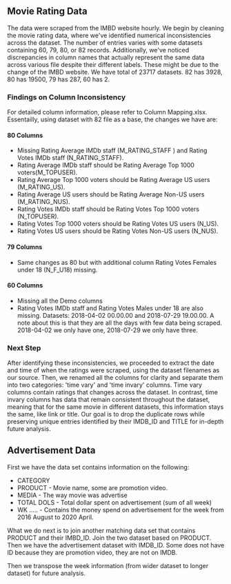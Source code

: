 ## Movie Rating Data
The data were scraped from the IMBD website hourly. We begin by cleaning the movie rating data, where we've identified numerical inconsistencies across the dataset. The number of entries varies with some datasets containing 60, 79, 80, or 82 records. Additionally, we've noticed discrepancies in column names that actually represent the same data across various file despite their different labels. These might be due to the change of the IMBD website. We have total of 23717 datasets. 82 has 3928, 80 has 19500, 79 has 287, 60 has 2.

### Findings on Column Inconsistency
For detailed column information, please refer to Column Mapping.xlsx. Essentailly, using dataset with 82 file as a base, the changes we have are:

#### 80 Columns
* Missing Rating Average IMDb staff (M_RATING_STAFF ) and Rating Votes IMDb staff (N_RATING_STAFF).
* Rating Average IMDb staff should be Rating Average Top 1000 voters(M_TOPUSER).
* Rating Average Top 1000 voters should be Rating Average US users (M_RATING_US).
* Rating Average US users should be Rating Average Non-US users (M_RATING_NUS).
* Rating Votes IMDb staff should be Rating Votes Top 1000 voters (N_TOPUSER).
* Rating Votes Top 1000 voters should be Rating Votes US users (N_US).
* Rating Votes US users should be Rating Votes Non-US users (N_NUS).

#### 79 Columns
* Same changes as 80 but with additional column Rating Votes Females under 18 (N_F_U18) missing.

#### 60 Columns
* Missing all the Demo columns
* Rating Votes IMDb staff and Rating Votes Males under 18 are also missing.
Datasets: 2018-04-02 00.00.00 and 2018-07-29 19.00.00. A note about this is that they are all the days with few data being scraped. 2018-04-02 we only have one, 2018-07-29 we only have three. 

### Next Step
After identifying these inconsistencies, we proceeded to extract the date and time of when the ratings were scraped, using the dataset filenames as our source. Then, we renamed all the columns for clarity and separate them into two categories: 'time vary' and 'time invary' columns. Time vary columns contain ratings that changes across the dataset. In contrast, time invary columns has data that remain consistent throughout the dataset, meaning that for the same movie in different datasets, this information stays the same, like link or title. Our goal is to drop the duplicate rows while preserving unique entries identified by their IMDB_ID and TITLE for in-depth future analysis. 

## Advertisement Data
First we have the data set contains information on the following:
* CATEGORY
* PRODUCT - Movie name, some are promotion video. 
* MEDIA - The way movie was advertise
* TOTAL DOLS - Total dollar spent on advertisement (sum of all week)
* WK ..... - Contains the money spend on advertisement for the week from 2016 August to 2020 April.

What we do next is to join another matching data set that contains PRODUCT and their IMBD_ID. Join the two dataset based on PRODUCT. Then we have the advertisement dataset with IMDB_ID. Some does not have ID because they are promotion video, they are not on IMDB. 

Then we transpose the week information (from wider dataset to longer dataset) for future analysis. 

















